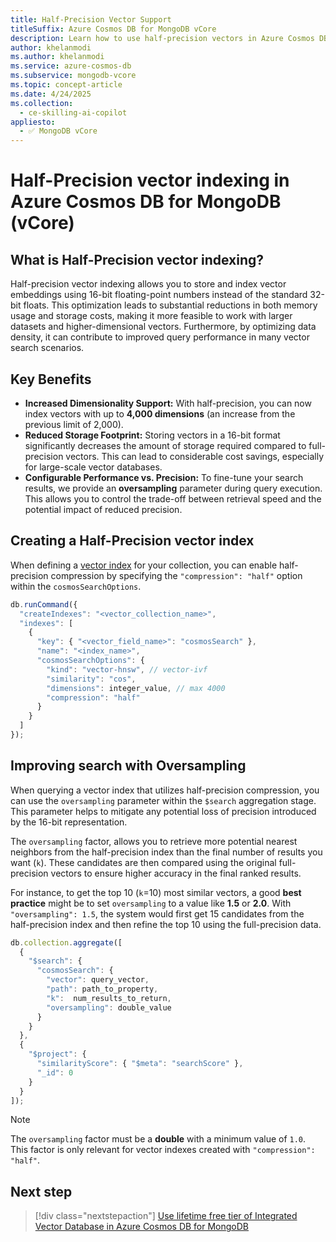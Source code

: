```yaml
---
title: Half-Precision Vector Support
titleSuffix: Azure Cosmos DB for MongoDB vCore
description: Learn how to use half-precision vectors in Azure Cosmos DB for MongoDB vCore for more efficient and scalable AI applications.
author: khelanmodi
ms.author: khelanmodi
ms.service: azure-cosmos-db
ms.subservice: mongodb-vcore
ms.topic: concept-article
ms.date: 4/24/2025
ms.collection:
  - ce-skilling-ai-copilot
appliesto:
  - ✅ MongoDB vCore
---
```


# Half-Precision vector indexing in Azure Cosmos DB for MongoDB (vCore)

## What is Half-Precision vector indexing?

Half-precision vector indexing allows you to store and index vector embeddings using 16-bit floating-point numbers instead of the standard 32-bit floats. This optimization leads to substantial reductions in both memory usage and storage costs, making it more feasible to work with larger datasets and higher-dimensional vectors. Furthermore, by optimizing data density, it can contribute to improved query performance in many vector search scenarios.

## Key Benefits

- **Increased Dimensionality Support:** With half-precision, you can now index vectors with up to **4,000 dimensions** (an increase from the previous limit of 2,000). 
- **Reduced Storage Footprint:** Storing vectors in a 16-bit format significantly decreases the amount of storage required compared to full-precision vectors. This can lead to considerable cost savings, especially for large-scale vector databases.
- **Configurable Performance vs. Precision:** To fine-tune your search results, we provide an **oversampling** parameter during query execution. This allows you to control the trade-off between retrieval speed and the potential impact of reduced precision.

## Creating a Half-Precision vector index

When defining a [vector index](./vector-search.md#perform-vector-similarity-search) for your collection, you can enable half-precision compression by specifying the `"compression": "half"` option within the `cosmosSearchOptions`.

```javascript
db.runCommand({
  "createIndexes": "<vector_collection_name>",
  "indexes": [
    {
      "key": { "<vector_field_name>": "cosmosSearch" },
      "name": "<index_name>",
      "cosmosSearchOptions": {
        "kind": "vector-hnsw", // vector-ivf
        "similarity": "cos",
        "dimensions": integer_value, // max 4000
        "compression": "half"
      }
    }
  ]
});
```

## Improving search with Oversampling

When querying a vector index that utilizes half-precision compression, you can use the `oversampling` parameter within the `$search` aggregation stage. This parameter helps to mitigate any potential loss of precision introduced by the 16-bit representation.

The `oversampling` factor, allows you to retrieve more potential nearest neighbors from the half-precision index than the final number of results you want (`k`). These candidates are then compared using the original full-precision vectors to ensure higher accuracy in the final ranked results. 

For instance, to get the top 10 (`k`=10) most similar vectors, a good **best practice** might be to set `oversampling` to a value like **1.5** or **2.0**. With `"oversampling": 1.5`, the system would first get 15 candidates from the half-precision index and then refine the top 10 using the full-precision data.

```javascript
db.collection.aggregate([
  {
    "$search": {
      "cosmosSearch": {
        "vector": query_vector,
        "path": path_to_property,
        "k":  num_results_to_return,
        "oversampling": double_value
      }
    }
  },
  {
    "$project": {
      "similarityScore": { "$meta": "searchScore" },
      "_id": 0
    }
  }
]);
```

> [!NOTE]
> The `oversampling` factor must be a **double** with a minimum value of `1.0`. This factor is only relevant for vector indexes created with `"compression": "half"`.
## Next step

> [!div class="nextstepaction"]
> [Use lifetime free tier of Integrated Vector Database in Azure Cosmos DB for MongoDB](free-tier.md)